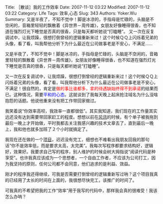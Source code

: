 ﻿Title: ［散谈］我的工作效率
Date: 2007-11-12 03:22
Modified: 2007-11-12 03:22
Category: Life
Tags: 效率,心态
Slug: 343
Authors: Yoker.Wu
Summary: 
    又是半夜了，不知不觉中！脚是冰凉的，手指母是忙碌的，头脑是不空闲的，音箱里轻轻的飘散着《异世界－周传雄》，女朋友好像睡得很香，也不知道在强烈灯光下睡觉是否真的很香，只是每天都听她说“打瞌睡”。
    又一次在反复调试中，让我烦躁，很想打倒曾经的逻辑重新来过！这个时候ＱＱ上闪烁着兄弟的头像，看了看，叫我帮他分析下为什么最近在公司做事老是不安心，不满足......


又是半夜了，不知不觉中！脚是冰凉的，手指母是忙碌的，头脑是不空闲的，音箱里轻轻的飘散着《异世界－周传雄》，女朋友好像睡得很香，也不知道在强烈灯光下睡觉是否真的很香，只是每天都听她说“打瞌睡”。

又一次在反复调试中，让我烦躁，很想打倒曾经的逻辑重新来过！这个时候ＱＱ上闪烁着兄弟的头像，看了看，叫我帮他分析下为什么最近在公司做事老是不安心，不满足！很自然的，肯定是<span style="color:Red">做的事比谁都多，拿的待遇缺始终得不到承诺</span>的结果而已。这种情况，需要<span style="color:Blue">平和的心态</span>。这就谈到了我每天晚上起床抢注域名为什么没啥抱怨的话题。他说他重来没有把工作带回家做过。

我笑着说“你效率高呗，我效率一直都很低”。其实我知道，我们现在的工作量其实远还没有达到需要带回家赶工的程度。想想以前在[风讯](http://www.foosun.net)的时候，有个单子被我拖到最后一晚上才开始做，平时我都去关注我感兴趣的技术文章去了，直到最后一晚上，我和他也就多加班了２个小时就搞定了。

我现在还在做的一个[项目](http://www.woods9.com/)，迟迟没有完工，细想也不难看出我朋友回我的那句话“你不是效率低，而是要求太高，太完美”。我每次写程序都要求结构好，逻辑好，效果好。我要求自己写的程序，别人维护的时候会树大拇指说“阅读代码是种享受”。也许我真应该成为一个思想者，一个自由工作者，不应该为公司打工，因为我坚持的原则，任何公司都不会同意，他们追求的是利益、效益。

刚才的程序我还得继续，可我是否需要打倒曾经的逻辑重新写过呐？这个项目我真的已经用了太长的时间在上面的，我很想尽快完工，该推广的时间了。

可我真的不希望把我的工作“效率”用于我写的代码中，那样我会真的很难受！我该怎么办呐？